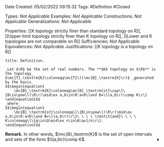 <br />
<br />

Date Created: 05/02/2022 09:15:32
Tags: #Definition #Closed 

Types: _Not Applicable_
Examples: _Not Applicable_
Constructions: _Not Applicable_
Generalizations: _Not Applicable_

Properties: [[K topology strictly finer than standard topology on R]], [[Upper-limit topology strictly finer than K topology on R]], [[Lower and K topologies are not comparable on R]]
Sufficiencies: _Not Applicable_
Equivalences: _Not Applicable_
Justifications: [[K topology is a topology on R]]

``` ad-Definition
title: Definition.

_Let $\R$ be the set of real numbers. The **$K$ topology on $\R$** is the topology_ $\mc{T}_\textrm{K}\coloneqq\mc{T}\l(\mc{B}_\textrm{K}\r)$ _generated by the basis_
$$\begin{equation}
    \mc{B}_\textrm{K}\coloneqq\mc{B}_\textrm{st}\cup\l\{B\in\pow\l(\R\r)\mid\ex a,b\in\R:a<b\land B=\l(a,b\r)\comp K\r\}
\end{equation}$$
_where_
$$\begin{equation}
    \mc{B}_\textrm{st}\coloneqq\l\{B\in\pow\l(\R\r)\mid\ex a,b\in\R:a<b\land B=\l(a,b\r)\r\}\ \ \ \ \textit{and}\ \ \ \ K\coloneqq\l\{q\in\Q\mid\ex n\in\N:q=1/n\r\}.
\end{equation}$$

```

**Remark.** In other words, $\mc{B}_\textrm{K}$ is the set of open intervals and sets of the form $\l(a,b\r)\comp K$.<span style="float:right;">$\blacklozenge$</span>
